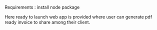 Requirements : install node package

Here ready to launch web app is provided where user can generate pdf ready invoice to share among their client.
